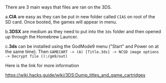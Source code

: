 There are 3 main ways that files are ran on the 3DS.

  a.**CIA** are easy as they can be put in new folder called `CIAS` on root of the SD card. Once booted, the games will appear in menu.
  
  b.**3DSX** are medium as they need to put into the `3ds` folder and then opened up through the Homebrew Launcer.
  
  c.**3ds** can be installed using the GodMode9 menu ("Start" and Power on at the same time). Then `GAMECART -> (A) [Title.3ds] -> NCSD image options -> Decrypt file ():/gm9/out)`

Here is the link for more information

https://wiki.hacks.guide/wiki/3DS:Dump_titles_and_game_cartridges
